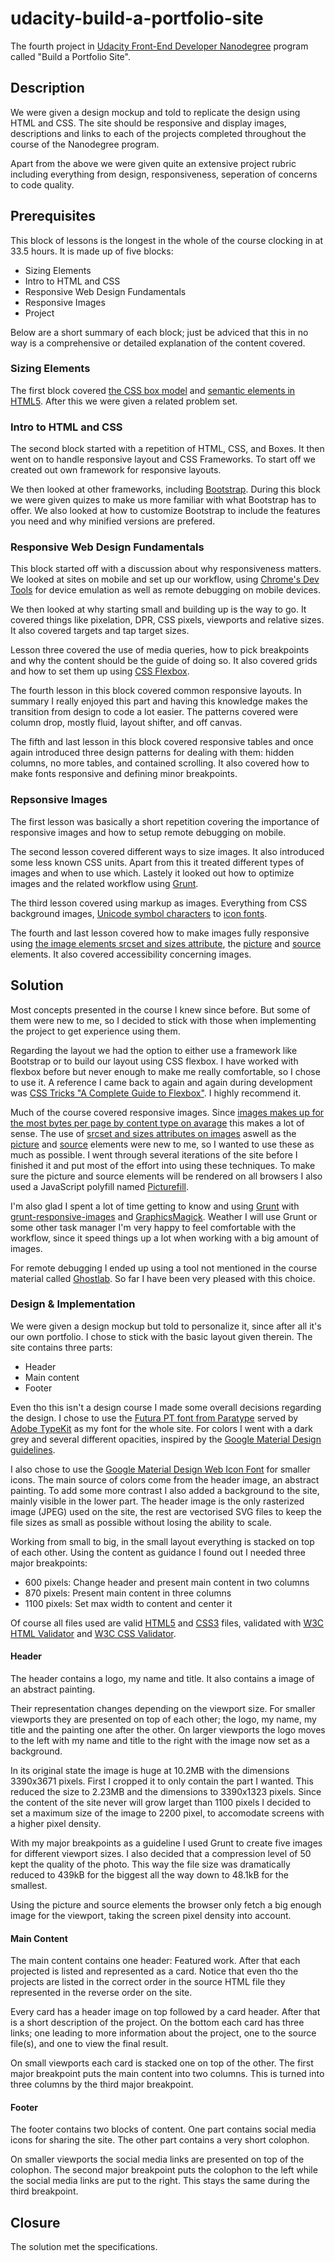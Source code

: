 # udacity-build-a-portfolio-site
The fourth project in [Udacity Front-End Developer Nanodegree](https://www.udacity.com/course/front-end-web-developer-nanodegree--nd001) program called "Build a Portfolio Site".

## Description
We were given a design mockup and told to replicate the design using HTML and CSS. The site should be responsive and display images, descriptions and links to each of the projects completed throughout the course of the Nanodegree program.

Apart from the above we were given quite an extensive project rubric including everything from design, responsiveness, seperation of concerns to code quality.

## Prerequisites
This block of lessons is the longest in the whole of the course clocking in at 33.5 hours. It is made up of five blocks:

* Sizing Elements
* Intro to HTML and CSS
* Responsive Web Design Fundamentals
* Responsive Images
* Project

Below are a short summary of each block; just be adviced that this in no way is a comprehensive or detailed explanation of the content covered.

### Sizing Elements
The first block covered [the CSS box model](https://developer.mozilla.org/en-US/docs/Web/CSS/CSS_Box_Model/Introduction_to_the_CSS_box_model) and [semantic elements in HTML5](https://developer.mozilla.org/en-US/docs/Web/Guide/HTML/HTML5). After this we were given a related problem set.

### Intro to HTML and CSS
The second block started with a repetition of HTML, CSS, and Boxes. It then went on to handle responsive layout and CSS Frameworks. To start off we created out own framework for responsive layouts.

We then looked at other frameworks, including [Bootstrap](http://getbootstrap.com/). During this block we were given quizes to make us more familiar with what Bootstrap has to offer. We also looked at how to customize Bootstrap to include the features you need and why minified versions are prefered.

### Responsive Web Design Fundamentals
This block started off with a discussion about why responsiveness matters. We looked at sites on mobile and set up our workflow, using [Chrome's Dev Tools](https://developer.chrome.com/devtools) for device emulation as well as remote debugging on mobile devices.

We then looked at why starting small and building up is the way to go. It covered things like pixelation, DPR, CSS pixels, viewports and relative sizes. It also covered targets and tap target sizes.

Lesson three covered the use of media queries, how to pick breakpoints and why the content should be the guide of doing so. It also covered grids and how to set them up using [CSS Flexbox](https://developer.mozilla.org/en-US/docs/Web/CSS/CSS_Flexible_Box_Layout/Using_CSS_flexible_boxes).

The fourth lesson in this block covered common responsive layouts. In summary I really enjoyed this part and having this knowledge makes the transition from design to code a lot easier. The patterns covered were column drop, mostly fluid, layout shifter, and off canvas.

The fifth and last lesson in this block covered responsive tables and once again introduced three design patterns for dealing with them: hidden columns, no more tables, and contained scrolling. It also covered how to make fonts responsive and defining minor breakpoints.

### Repsonsive Images
The first lesson was basically a short repetition covering the importance of responsive images and how to setup remote debugging on mobile.

The second lesson covered different ways to size images. It also introduced some less known CSS units. Apart from this it treated different types of images and when to use which. Lastely it looked out how to optimize images and the related workflow using [Grunt](http://gruntjs.com/).

The third lesson covered using markup as images. Everything from CSS background images, [Unicode symbol characters](http://unicode-table.com/en/#control-character) to [icon fonts](http://weloveiconfonts.com/).

The fourth and last lesson covered how to make images fully responsive using [the image elements srcset and sizes attribute](https://developer.mozilla.org/en-US/docs/Web/HTML/Element/img), the [picture](https://developer.mozilla.org/en-US/docs/Web/HTML/Element/picture) and [source](https://developer.mozilla.org/en-US/docs/Web/HTML/Element/source) elements. It also covered accessibility concerning images.

## Solution
Most concepts presented in the course I knew since before. But some of them were new to me, so I decided to stick with those when implementing the project to get experience using them.

Regarding the layout we had the option to either use a framework like Bootstrap or to build our layout using CSS flexbox. I have worked with flexbox before but never enough to make me really comfortable, so I chose to use it. A reference I came back to again and again during development was [CSS Tricks "A Complete Guide to Flexbox"](https://css-tricks.com/snippets/css/a-guide-to-flexbox/). I highly recommend it.

Much of the course covered responsive images. Since [images makes up for the most bytes per page by content type on avarage](http://mobile.httparchive.org/interesting.php#bytesperpage) this makes a lot of sense. The use of [srcset and sizes attributes on images](https://developer.mozilla.org/en-US/docs/Learn/HTML/Multimedia_and_embedding/Responsive_images#How_do_you_create_responsive_images) aswell as the [picture](https://developer.mozilla.org/en-US/docs/Web/HTML/Element/picture) and [source](https://developer.mozilla.org/en-US/docs/Web/HTML/Element/source) elements were new to me, so I wanted to use these as much as possible. I went through several iterations of the site before I finished it and put most of the effort into using these techniques. To make sure the picture and source elements will be rendered on all browsers I also used a JavaScript polyfill named [Picturefill](http://scottjehl.github.io/picturefill/).

I'm also glad I spent a lot of time getting to know and using [Grunt](http://gruntjs.com/) with [grunt-responsive-images](http://www.andismith.com/grunt-responsive-images/) and [GraphicsMagick](http://www.graphicsmagick.org/). Weather I will use Grunt or some other task manager I'm very happy to feel comfortable with the workflow, since it speed things up a lot when working with a big amount of images.

For remote debugging I ended up using a tool not mentioned in the course material called [Ghostlab](https://www.vanamco.com/ghostlab/). So far I have been very pleased with this choice.

### Design & Implementation
We were given a design mockup but told to personalize it, since after all it's our own portfolio. I chose to stick with the basic layout given therein. The site contains three parts:

* Header
* Main content
* Footer

Even tho this isn't a design course I made some overall decisions regarding the design. I chose to use the [Futura PT font from Paratype](http://www.paratype.com/pstore/fonts/Futura-PT.htm) served by [Adobe TypeKit](https://typekit.com/) as my font for the whole site. For colors I went with a dark grey and several different opacities, inspired by the [Google Material Design guidelines](https://material.google.com/).

I also chose to use the [Google Material Design Web Icon Font](https://design.google.com/icons/) for smaller icons. The main source of colors come from the header image, an abstract painting. To add some more contrast I also added a background to the site, mainly visible in the lower part. The header image is the only rasterized image (JPEG) used on the site, the rest are vectorised SVG files to keep the file sizes as small as possible without losing the ability to scale.

Working from small to big, in the small layout everything is stacked on top of each other. Using the content as guidance I found out I needed three major breakpoints:

* 600 pixels: Change header and present main content in two columns
* 870 pixels: Present main content in three columns
* 1100 pixels: Set max width to content and center it

Of course all files used are valid [HTML5](https://www.w3.org/TR/html5/) and [CSS3](https://www.w3.org/Style/CSS/) files, validated with [W3C HTML Validator](https://validator.w3.org/) and [W3C CSS Validator](https://jigsaw.w3.org/css-validator/).

#### Header
The header contains a logo, my name and title. It also contains a image of an abstract painting.

Their representation changes depending on the viewport size. For smaller viewports they are presented on top of each other; the logo, my name, my title and the painting one after the other. On larger viewports the logo moves to the left with my name and title to the right with the image now set as a background.

In its original state the image is huge at 10.2MB with the dimensions 3390x3671 pixels. First I cropped it to only contain the part I wanted. This reduced the size to 2.23MB and the dimensions to 3390x1323 pixels. Since the content of the site never will grow larget than 1100 pixels I decided to set a maximum size of the image to 2200 pixel, to accomodate screens with a higher pixel density.

With my major breakpoints as a guideline I used Grunt to create five images for different viewport sizes. I also decided that a compression level of 50 kept the quality of the photo. This way the file size was dramatically reduced to 439kB for the biggest all the way down to 48.1kB for the smallest.

Using the picture and source elements the browser only fetch a big enough image for the viewport, taking the screen pixel density into account.

#### Main Content
The main content contains one header: Featured work. After that each projected is listed and represented as a card. Notice that even tho the projects are listed in the correct order in the source HTML file they represented in the reverse order on the site.

Every card has a header image on top followed by a card header. After that is a short description of the project. On the bottom each card has three links; one leading to more information about the project, one to the source file(s), and one to view the final result.

On small viewports each card is stacked one on top of the other. The first major breakpoint puts the main content into two columns. This is turned into three columns by the third major breakpoint.

#### Footer
The footer contains two blocks of content. One part contains social media icons for sharing the site. The other part contains a very short colophon.

On smaller viewports the social media links are presented on top of the colophon. The second major breakpoint puts the colophon to the left while the social media links are put to the right. This stays the same during the third breakpoint.

## Closure
The solution met the specifications.
